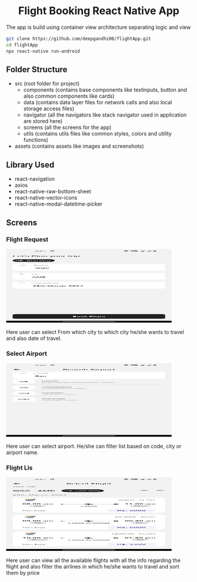 <!-- Title -->
<h1 align="center">
  Flight Booking React Native App
</h1>

<p>
    The app is build using container view architecture separating logic and view
</p>

<!-- Body -->

```sh
git clone https://github.com/deepgandhi00/flightApp.git
cd flightApp
npx react-native run-android
```

## Folder Structure

- src (root folder for project)
  - components (contains base components like textinputs, button and also common components like cards)
  - data (contains data layer files for network calls and also local storage access files)
  - navigator (all the navigators like stack navigator used in application are stored here)
  - screens (all the screens for the app)
  - utils (contains utils files like common styles, colors and utility functions)
- assets (contains assets like images and screenshots)

## Library Used

- react-navigation
- axios
- react-native-raw-bottom-sheet
- react-native-vector-icons
- react-native-modal-datetime-picker

## Screens

<h3>Flight Request</h3>

<img src="assets/screenshots/flightRequest.jpeg" alt="Flight Request" style="height:200px; width:450px;"/>

<p>
    Here user can select From which city to which city he/she wants to travel and also date of travel.
</p>


<h3>Select Airport</h3>

<img src="assets/screenshots/selectAirport.jpeg" alt="Select Airport" style="height:200px; width:450px;"/>

<p>
    Here user can select airport. He/she can filter list based on code, city or airport name.
</p>


<h3>Flight Lis</h3>

<img src="assets/screenshots/flightList.jpeg" alt="Flight List" style="height:200px; width:450px;"/>

<p>
    Here user can view all the available flights with all the info regarding the flight and also filter the airlines in which he/she wants to travel and sort them by price
</p>
